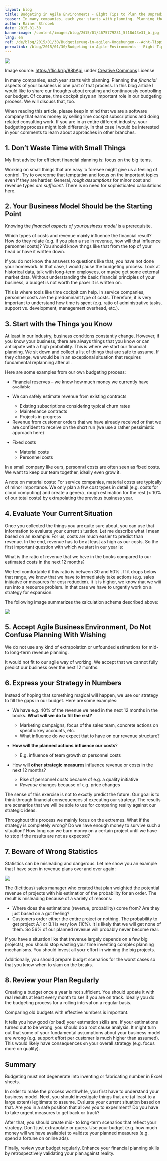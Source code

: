 ```yaml
---
layout: blog
title: Budgeting in Agile Environments - Eight Tips to Plan the Unpredictable
teaser: In many companies, each year starts with planning. Planning the financial aspects of your business is one part of that process. In this blog article I would like to share our thoughts about creating and continuously controlling our budget. Of course, time cockpit plays an important role in our budgeting process.
author: Rainer Stropek
date: 2015-01-30
bannerimage: /content/images/blog/2015/01/4675779231_5f18d43e31_b.jpg
lang: en
ref: /de/blog/2015/01/30/Budgetierung-in-agilen-Umgebungen---Acht-Tipps-um-das-Unvorhersagbare-zu-planen
permalink: /blog/2015/01/30/Budgeting-in-Agile-Environments---Eight-Tips-to-Plan-the-Unpredictable
---
```


<p xmlns="http://www.w3.org/1999/xhtml">
  <img src="{{site.baseurl}}/content/images/blog/2015/01/4675779231_5f18d43e31_b.jpg" />
</p><p class="imageCaption" xmlns="http://www.w3.org/1999/xhtml">Image source: <a href="https://flic.kr/p/88bAgi" target="_blank">https://flic.kr/p/88bAgi</a>, under <a href="https://creativecommons.org/licenses/by-sa/2.0/" target="_blank">Creative Commons</a> License</p><p xmlns="http://www.w3.org/1999/xhtml">In many companies, each year starts with planning. Planning the <em>financial</em> aspects of your business is one part of that process. In this blog article I would like to share our thoughts about creating and continuously controlling our budget. Of course, time cockpit plays an important role in our budgeting process. We will discuss that, too.</p><p xmlns="http://www.w3.org/1999/xhtml">When reading this article, please keep in mind that we are a software company that earns money by selling time cockpit subscriptions and doing related consulting work. If you are in an entire different industry, your budgeting process might look differently. In that case I would be interested in your comments to learn about approaches in other branches.</p><h2 xmlns="http://www.w3.org/1999/xhtml">1. Don’t Waste Time with Small Things</h2><p class="showcase" xmlns="http://www.w3.org/1999/xhtml">My first advice for efficient financial planning is: focus on the big items.</p><p xmlns="http://www.w3.org/1999/xhtml">Working on small things that are easy to foresee might give us a feeling of control. Try to overcome that temptation and focus on the important topics even if they are harder. General, <em>rough assumptions</em> for minor cost and revenue types <em>are sufficient</em>. There is no need for sophisticated calculations here.</p><h2 xmlns="http://www.w3.org/1999/xhtml">2. Your Business Model Should be the Starting Point</h2><p class="showcase" xmlns="http://www.w3.org/1999/xhtml">Knowing the <em>financial aspects of your business model</em> is a prerequisite.</p><p xmlns="http://www.w3.org/1999/xhtml">Which types of costs and revenue mainly influence the financial result? How do they relate (e.g. if you plan a rise in revenue, how will that influence personnel costs)? You should know things like that from the top of your head or have it written down.</p><p xmlns="http://www.w3.org/1999/xhtml">If you do not know the answers to questions like that, you have not done your homework. In that case, I would pause the budgeting process. Look at historical data, talk with long-term employees, or maybe get some external market data. Without understanding the basic financial principles of your business, a budget is not worth the paper it is written on.</p><p class="showcase" xmlns="http://www.w3.org/1999/xhtml">This is where tools like time cockpit can help. In service companies, personnel costs are the predominant type of costs. Therefore, it is very important to understand how time is spent (e.g. ratio of administrative tasks, support vs. development, management overhead, etc.).</p><h2 xmlns="http://www.w3.org/1999/xhtml">3. Start with the Things you Know</h2><p xmlns="http://www.w3.org/1999/xhtml">At least in our industry, business conditions constantly change. However, if you know your business, there are always things that you know or can anticipate with a high probability. This is where we start our financial planning. We sit down and collect a list of things that are safe to assume. If they change, we would be in an exceptional situation that requires fundamental replanning after all.</p><p xmlns="http://www.w3.org/1999/xhtml">Here are some examples from our own budgeting process:</p><ul xmlns="http://www.w3.org/1999/xhtml">
  <li>Financial reserves – we know how much money we currently have available</li>
  <li>
    <p>We can safely estimate revenue from existing contracts</p>
    <ul>
      <li>Existing subscriptions considering typical churn rates</li>
      <li>Maintenance contracts</li>
      <li>Projects in progress</li>
    </ul>
  </li>
  <li>Revenue from customer orders that we have already received or that we are confident to receive on the short run (we use a rather pessimistic approach here)</li>
  <li>
    <p>Fixed costs</p>
    <ul>
      <li>Material costs</li>
      <li>Personnel costs</li>
    </ul>
  </li>
</ul><p xmlns="http://www.w3.org/1999/xhtml">In a small company like ours, personnel costs are often seen as fixed costs. We want to keep our team together, ideally even grow it.<br /></p><p xmlns="http://www.w3.org/1999/xhtml">A note on material costs: For service companies, material costs are typically of minor importance. We only plan a few cost types in detail (e.g. costs for cloud computing) and create a general, rough estimation for the rest (&lt; 10% of our total costs) by extrapolating the previous business year.<br /></p><h2 xmlns="http://www.w3.org/1999/xhtml">4. Evaluate Your Current Situation</h2><p xmlns="http://www.w3.org/1999/xhtml">Once you collected the things you are quite sure about, you can use that information to evaluate your current situation. Let me describe what I mean based on an example: For us, costs are much easier to predict than revenue. In the end, revenue has to be at least as high as our costs. So the first important question with which we start in our year is:</p><p class="showcase" xmlns="http://www.w3.org/1999/xhtml">What is the ratio of revenue that we have in the books compared to our estimated costs in the next 12 months?</p><p xmlns="http://www.w3.org/1999/xhtml">We feel comfortable if this ratio is between 30 and 50% . If it drops below that range, we know that we have to immediately take actions (e.g. sales initiative or measures for cost reduction). If it is higher, we know that we will run into a resource problem. In that case we have to urgently work on a strategy for expansion.</p><p xmlns="http://www.w3.org/1999/xhtml">The following image summarizes the calculation schema described above:</p><p xmlns="http://www.w3.org/1999/xhtml">
  <img src="{{site.baseurl}}/content/images/blog/2015/01/Budgeting1.png" />
</p><h2 xmlns="http://www.w3.org/1999/xhtml">5. Accept Agile Business Environment, Do Not Confuse Planning With Wishing</h2><p class="showcase" xmlns="http://www.w3.org/1999/xhtml">We do not use any kind of extrapolation or unfounded estimations for mid- to long-term revenue planning.</p><p xmlns="http://www.w3.org/1999/xhtml">It would not fit to our agile way of working. We accept that we cannot fully predict our business over the next 12 months.</p><h2 xmlns="http://www.w3.org/1999/xhtml">6. Express your Strategy in Numbers</h2><p xmlns="http://www.w3.org/1999/xhtml">Instead of hoping that something magical will happen, we use our strategy to fill the gaps in our budget. Here are some examples:</p><ul xmlns="http://www.w3.org/1999/xhtml">
  <li>
    <p>We have e.g. 40% of the revenue we need in the next 12 months in the books. <strong>What will we do to fill the rest?</strong></p>
    <ul>
      <li>Marketing campaigns, focus of the sales team, concrete actions on specific key accounts, etc.</li>
      <li>What influence do we expect that to have on our revenue structure?</li>
    </ul>
  </li>
  <li>
    <p>
      <strong>How will the planned actions</strong>
      <strong>influence our costs</strong>?</p>
    <ul>
      <li>E.g. influence of team growth on personnel costs</li>
    </ul>
  </li>
  <li>
    <p>How will <strong>other strategic measures</strong> influence revenue or costs in the next 12 months?<a href="#_msocom_2"><br /></a></p>
    <ul>
      <li>Rise of personnel <em>costs</em> because of e.g. a quality initiative</li>
      <li>
        <em>Revenue</em> changes because of e.g. price changes</li>
    </ul>
  </li>
</ul><p xmlns="http://www.w3.org/1999/xhtml">The sense of this exercise is not to exactly predict the future. Our goal is to think through financial consequences of executing our strategy. The results are scenarios that we will be able to use for comparing reality against our strategic ideas.</p><p class="showcase" xmlns="http://www.w3.org/1999/xhtml">Throughout this process we mainly focus on the extremes. What if the strategy is completely wrong? Do we have enough money to survive such a situation? How long can we burn money on a certain project until we have to stop if the results are not as expected?</p><h2 xmlns="http://www.w3.org/1999/xhtml">7. Beware of Wrong Statistics</h2><p xmlns="http://www.w3.org/1999/xhtml">Statistics can be misleading and dangerous. Let me show you an example that I have seen in revenue plans over and over again:</p><p xmlns="http://www.w3.org/1999/xhtml">
  <img src="{{site.baseurl}}/content/images/blog/2015/01/Budgeting2.png" />
</p><p xmlns="http://www.w3.org/1999/xhtml">The (fictitious) sales manager who created that plan weighted the potential revenue of projects with his estimation of the probability for an order. The result is misleading because of a variety of reasons:</p><ul xmlns="http://www.w3.org/1999/xhtml">
  <li>Where does the estimations (revenue, probability) come from? Are they just based on a gut feeling?</li>
  <li>Customers order either the entire project or nothing. The probability to get project A.1 or B.1 is very low (10%). It is likely that we will get none of them. So 56% of our planned revenue will probably never become real.</li>
</ul><p xmlns="http://www.w3.org/1999/xhtml">If you have a situation like that (revenue largely depends on a few big projects), you should stop wasting your time inventing complex planning mechanisms. You should invest all your effort in winning the big projects.</p><p class="showcase" xmlns="http://www.w3.org/1999/xhtml">Additionally, you should prepare budget scenarios for the worst cases so that you know when to slam on the breaks.</p><h2 xmlns="http://www.w3.org/1999/xhtml">8. Review your Plan Regularly</h2><p xmlns="http://www.w3.org/1999/xhtml">Creating a budget once a year is not sufficient. You should update it with real results at least every month to see if you are on track. Ideally you do the budgeting process for a rolling interval on a regular basis.</p><p class="showcase" xmlns="http://www.w3.org/1999/xhtml">Comparing old budgets with effective numbers is important.</p><p xmlns="http://www.w3.org/1999/xhtml">It tells you how good (or bad) your estimation skills are. If your estimations turned out to be wrong, you should do a root cause analysis. It might turn out that some of your fundamental assumptions about your business model are wrong (e.g. support effort per customer is much higher than assumed). This would likely have consequences on your overall strategy (e.g. focus more on quality).</p><h2 xmlns="http://www.w3.org/1999/xhtml">Summary</h2><p class="showcase" xmlns="http://www.w3.org/1999/xhtml">Budgeting must not degenerate into inventing or fabricating number in Excel sheets.</p><p xmlns="http://www.w3.org/1999/xhtml">In order to make the process worthwhile, you first have to understand your business model. Next, you should investigate things that are (at least to a large extent) legitimate to assume. Evaluate your current situation based on that. Are you in a safe position that allows you to experiment? Do you have to take urgent measures to get back on track?</p><p xmlns="http://www.w3.org/1999/xhtml">After that, you should create mid- to long-term scenarios that reflect your strategy. Don’t just extrapolate or guess. Use your budget (e.g. how much money will we have available) to validate your planned measures (e.g. spend a fortune on online ads).</p><p xmlns="http://www.w3.org/1999/xhtml">Finally, review your budget regularly. Enhance your financial planning skills by retrospectively validating your plan against reality.</p>